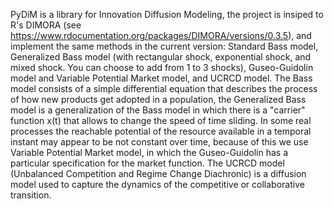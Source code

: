 PyDiM is a library for Innovation Diffusion Modeling, the project is insiped to R's DIMORA (see https://www.rdocumentation.org/packages/DIMORA/versions/0.3.5), and implement the same methods in the current version: Standard Bass model, Generalized Bass model (with rectangular shock, exponential shock, and mixed shock. You can choose to add from 1 to 3 shocks), Guseo-Guidolin model and Variable Potential Market model, and UCRCD model. The Bass model consists of a simple differential equation that describes the process of how new products get adopted in a population, the Generalized Bass model is a generalization of the Bass model in which there is a "carrier" function x(t) that allows to change the speed of time sliding. In some real processes the reachable potential of the resource available in a temporal instant may appear to be not constant over time, because of this we use Variable Potential Market model, in which the Guseo-Guidolin has a particular specification for the market function. The UCRCD model (Unbalanced Competition and Regime Change Diachronic) is a diffusion model used to capture the dynamics of the competitive or collaborative transition.
